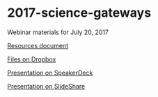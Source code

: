 # 2017-science-gateways

Webinar materials for July 20, 2017

[Resources document](https://github.com/willingc/2017-science-gateways/blob/master/resources/resources.md)

[Files on Dropbox](https://www.dropbox.com/sh/iwpj5zjizv1tqks/AABm9BWxdT8HjahM3gGZxLHaa?dl=0)

[Presentation on SpeakerDeck](https://speakerdeck.com/willingc/science-gateways-webinar-on-project-jupyter)

[Presentation on SlideShare](https://www.slideshare.net/willingc/jupyter-a-gateway-for-scientific-collaboration-and-education)
